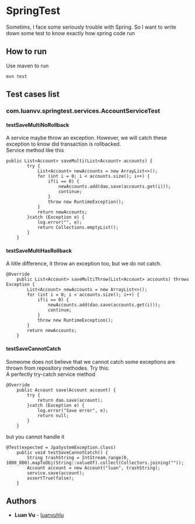 # SpringTest
Sometims, I face some seriously trouble with Spring. So I want to write down some test to know exactly how spring code run

## How to run
Use maven to run
```
mvn test
```
## Test cases list
### com.luanvv.springtest.services.AccountServiceTest
#### testSaveMultiNoRollback
A service maybe throw an exception. However, we will catch these exception to know did transaction is rollbacked.  
Service method like this
```
public List<Account> saveMulti(List<Account> accounts) {
		try {
			List<Account> newAccounts = new ArrayList<>();
			for (int i = 0; i < accounts.size(); i++) {
				if(i == 0) {
					newAccounts.add(dao.save(accounts.get(i)));
					continue;
				}
				throw new RuntimeException();
			}
			return newAccounts;
		}catch (Exception e) {
			log.error("", e);
			return Collections.emptyList();
		}
	}
 ```
#### testSaveMultiHasRollback
A liitle difference, it throw an exception too, but we do not catch.
```
@Override
	public List<Account> saveMultiThrow(List<Account> accounts) throws Exception {
		List<Account> newAccounts = new ArrayList<>();
		for (int i = 0; i < accounts.size(); i++) {
			if(i == 0) {
				newAccounts.add(dao.save(accounts.get(i)));
				continue;
			}
			throw new RuntimeException();
		}
		return newAccounts;
	}
```
#### testSaveCannotCatch
Someome does not believe that we cannot catch some exceptions are thrown from repository methodes. Try this:  
A perfectly try-catch service method
```
@Override
	public Account save(Account account) {
		try {
			return dao.save(account);
		}catch (Exception e) {
			log.error("Save error", e);
			return null;
		}
	}
```
but you cannot handle it
```
@Test(expected = JpaSystemException.class)
	public void testSaveCannotCatch() {
		String trashString = IntStream.range(0, 1000_000).mapToObj(String::valueOf).collect(Collectors.joining(""));
		Account account = new Account("luan", trashString);
		service.save(account);
		assertTrue(false);
	}
```
## Authors

* **Luan Vu** - [luanvuhlu](https://github.com/luanvuhlu)
